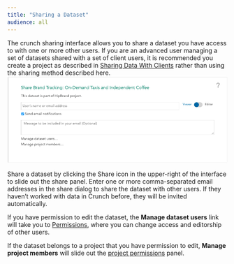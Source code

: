 ```yaml
---
title: "Sharing a Dataset"
audience: all
---
```


The crunch sharing interface allows you to share a dataset you have access to with one or more other users. If you are an advanced user managing a set of datasets shared with a set of client users, it is recommended you create a project as described in [Sharing Data With Clients](crunch_project-management.html) rather than using the sharing method described here.
![](images/ShareDataset.png)

Share a dataset by clicking the Share icon in the upper-right of the interface to slide out the share panel. Enter one or more comma-separated email addresses in the share dialog to share the dataset with other users. If they haven’t worked with data in Crunch before, they will be invited automatically.

If you have permission to edit the dataset, the **Manage dataset users** link will take you to [Permissions](crunch_sharing-properties.html), where you can change access and editorship of other users.

If the dataset belongs to a project that you have permission to edit, **Manage project members** will slide out the [project permissions](crunch_project-management.html) panel.
